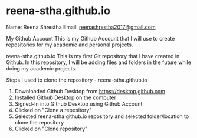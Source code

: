 # reena-stha.github.io
Name: Reena Shrestha
Email: reenashrestha2017@gmail.com

My Github Account
This is my Github Account that I will use to create repositories for my academic and personal projects.

reena-stha.github.io
This is my first Git repository that I have created in Github. In this repository, I will be adding files and folders in the future while doing my academic projects. 

Steps I used to clone the repository - reena-stha.github.io
1. Downloaded Github Desktop from https://desktop.github.com
2. Installed Github Desktop on the computer
3. Signed-In into Github Desktop using Github Account
4. Clicked on "Clone a repository"
5. Selected reena-stha.github.io repository and selected folder/location to clone the repository
6. Clicked on "Clone repository"